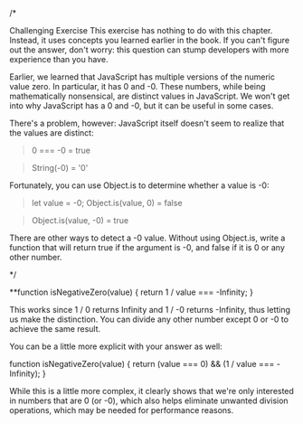 /*


Challenging Exercise This exercise has nothing to do with this chapter. Instead, it uses concepts you learned earlier in the book. If you can't figure out the answer, don't worry: this question can stump developers with more experience than you have.

Earlier, we learned that JavaScript has multiple versions of the numeric value zero. In particular, it has 0 and -0. These numbers, while being mathematically nonsensical, are distinct values in JavaScript. We won't get into why JavaScript has a 0 and -0, but it can be useful in some cases.

There's a problem, however: JavaScript itself doesn't seem to realize that the values are distinct:


> 0 === -0
= true

> String(-0)
= '0'

Fortunately, you can use Object.is to determine whether a value is -0:


> let value = -0;
> Object.is(value, 0)
= false

> Object.is(value, -0)
= true


There are other ways to detect a -0 value. Without using Object.is, write a function that will return true if the argument is -0, and false if it is 0 or any other number.


*/




**function isNegativeZero(value) {
  return 1 / value === -Infinity;
}


This works since 1 / 0 returns Infinity and 1 / -0 returns -Infinity, thus letting us make the distinction. You can divide any other number except 0 or -0 to achieve the same result.




You can be a little more explicit with your answer as well:

function isNegativeZero(value) {
  return (value === 0) && (1 / value === -Infinity);
}



While this is a little more complex, it clearly shows that we're only interested in numbers that are 0 (or -0), which also helps eliminate unwanted division operations, which may be needed for performance reasons.